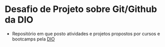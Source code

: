 # Desafio de Projeto sobre Git/Github da DIO
- Repositório em que posto atividades e projetos propostos por cursos e bootcamps pela [DIO](https://www.dio.me/)

